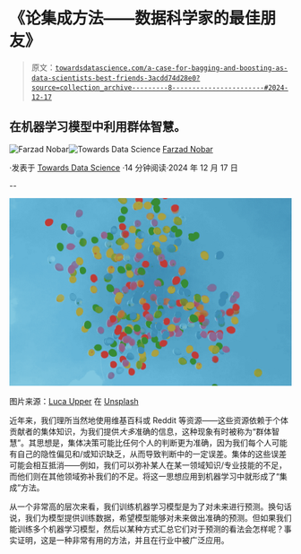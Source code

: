 # 《论集成方法——数据科学家的最佳朋友》

> 原文：[`towardsdatascience.com/a-case-for-bagging-and-boosting-as-data-scientists-best-friends-3acdd74d28e0?source=collection_archive---------8-----------------------#2024-12-17`](https://towardsdatascience.com/a-case-for-bagging-and-boosting-as-data-scientists-best-friends-3acdd74d28e0?source=collection_archive---------8-----------------------#2024-12-17)

## 在机器学习模型中利用群体智慧。

[](https://medium.com/@fmnobar?source=post_page---byline--3acdd74d28e0--------------------------------)![Farzad Nobar](https://medium.com/@fmnobar?source=post_page---byline--3acdd74d28e0--------------------------------)[](https://towardsdatascience.com/?source=post_page---byline--3acdd74d28e0--------------------------------)![Towards Data Science](https://towardsdatascience.com/?source=post_page---byline--3acdd74d28e0--------------------------------) [Farzad Nobar](https://medium.com/@fmnobar?source=post_page---byline--3acdd74d28e0--------------------------------)

·发表于 [Towards Data Science](https://towardsdatascience.com/?source=post_page---byline--3acdd74d28e0--------------------------------) ·14 分钟阅读·2024 年 12 月 17 日

--

![](img/98e546113b8fb841ce7edcd7ac141df4.png)

图片来源：[Luca Upper](https://unsplash.com/@lucaupper?utm_content=creditCopyText&utm_medium=referral&utm_source=unsplash) 在 [Unsplash](https://unsplash.com/photos/balloon-on-sky-Z-4kOr93RCI?utm_content=creditCopyText&utm_medium=referral&utm_source=unsplash)

近年来，我们理所当然地使用维基百科或 Reddit 等资源——这些资源依赖于个体贡献者的集体知识，为我们提供*大多*准确的信息，这种现象有时被称为“群体智慧”。其思想是，集体决策可能比任何个人的判断更为准确，因为我们每个人可能有自己的隐性偏见和/或知识缺乏，从而导致判断中的一定误差。集体的这些误差可能会相互抵消——例如，我们可以弥补某人在某一领域知识/专业技能的不足，而他们则在其他领域弥补我们的不足。将这一思想应用到机器学习中就形成了“集成”方法。

从一个非常高的层次来看，我们训练机器学习模型是为了对未来进行预测。换句话说，我们为模型提供训练数据，希望模型能够对未来做出准确的预测。但如果我们能训练多个机器学习模型，然后以某种方式汇总它们对于预测的看法会怎样呢？事实证明，这是一种非常有用的方法，并且在行业中被广泛应用。
